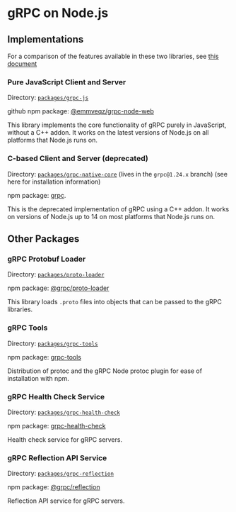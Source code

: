 # gRPC on Node.js

## Implementations

For a comparison of the features available in these two libraries, see [this document](./PACKAGE-COMPARISON.md)

### Pure JavaScript Client and Server

Directory: [`packages/grpc-js`](./packages/grpc-js)

github npm package: [@emmveqz/grpc-node-web](https://github.com/users/emmveqz/packages/npm/package/grpc-node-web)

This library implements the core functionality of gRPC purely in JavaScript, without a C++ addon. It works on the latest versions of Node.js on all platforms that Node.js runs on.

### C-based Client and Server (deprecated)

Directory: [`packages/grpc-native-core`](https://github.com/grpc/grpc-node/tree/grpc@1.24.x/packages/grpc-native-core) (lives in the `grpc@1.24.x` branch) (see here for installation information)

npm package: [grpc](https://www.npmjs.com/package/grpc).

This is the deprecated implementation of gRPC using a C++ addon. It works on versions of Node.js up to 14 on most platforms that Node.js runs on.

## Other Packages

### gRPC Protobuf Loader

Directory: [`packages/proto-loader`](https://github.com/grpc/grpc-node/tree/master/packages/proto-loader)

npm package: [@grpc/proto-loader](https://www.npmjs.com/package/@grpc/proto-loader)

This library loads `.proto` files into objects that can be passed to the gRPC libraries.

### gRPC Tools

Directory: [`packages/grpc-tools`](https://github.com/grpc/grpc-node/tree/master/packages/grpc-tools)

npm package: [grpc-tools](https://www.npmjs.com/package/grpc-tools)

Distribution of protoc and the gRPC Node protoc plugin for ease of installation with npm.

### gRPC Health Check Service

Directory: [`packages/grpc-health-check`](https://github.com/grpc/grpc-node/tree/master/packages/grpc-health-check)

npm package: [grpc-health-check](https://www.npmjs.com/package/grpc-health-check)

Health check service for gRPC servers.

### gRPC Reflection API Service

Directory: [`packages/grpc-reflection`](https://github.com/grpc/grpc-node/tree/master/packages/grpc-reflection)

npm package: [@grpc/reflection](https://www.npmjs.com/package/@grpc/reflection)

Reflection API service for gRPC servers.
